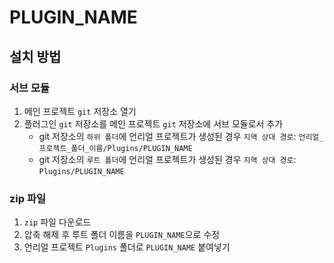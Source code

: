 # PLUGIN_NAME

## 설치 방법

### 서브 모듈

1. 메인 프로젝트 `git` 저장소 열기
2. 플러그인 `git` 저장소를 메인 프로젝트 `git` 저장소에 서브 모듈로서 추가
    - git 저장소의 `하위 폴더`에 언리얼 프로젝트가 생성된 경우 `지역 상대 경로`: `언리얼_프로젝트_폴더_이름/Plugins/PLUGIN_NAME`
    - git 저장소의 `루트 폴더`에 언리얼 프로젝트가 생성된 경우 `지역 상대 경로`: `Plugins/PLUGIN_NAME`

### zip 파일

1. `zip` 파일 다운로드
2. 압축 해제 후 루트 폴더 이름을 `PLUGIN_NAME`으로 수정
3. 언리얼 프로젝트 `Plugins` 폴더로 `PLUGIN_NAME` 붙여넣기
